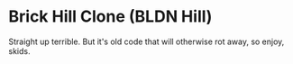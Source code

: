 # Brick Hill Clone (BLDN Hill)
Straight up terrible. But it's old code that will otherwise rot away, so enjoy, skids.
